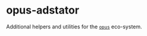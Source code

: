 # opus-adstator

Additional helpers and utilities for the [`opus`](https://github.com/nicc777/opus) eco-system.
